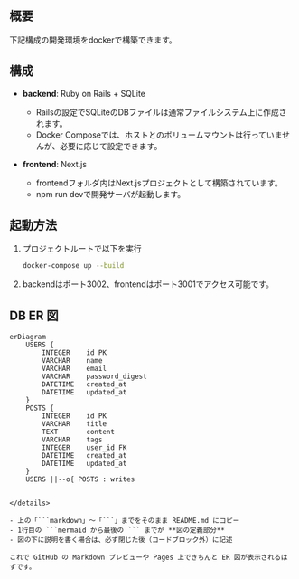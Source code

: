 ## 概要
下記構成の開発環境をdockerで構築できます。

## 構成

- **backend**: Ruby on Rails + SQLite  
  - Railsの設定でSQLiteのDBファイルは通常ファイルシステム上に作成されます。
  - Docker Composeでは、ホストとのボリュームマウントは行っていませんが、必要に応じて設定できます。

- **frontend**: Next.js  
  - frontendフォルダ内はNext.jsプロジェクトとして構築されています。
  - npm run devで開発サーバが起動します。

## 起動方法

1. プロジェクトルートで以下を実行
    ```bash
    docker-compose up --build
    ```
2. backendはポート3002、frontendはポート3001でアクセス可能です。

## DB ER 図

```mermaid
erDiagram
    USERS {
        INTEGER    id PK
        VARCHAR    name
        VARCHAR    email
        VARCHAR    password_digest
        DATETIME   created_at
        DATETIME   updated_at
    }
    POSTS {
        INTEGER    id PK
        VARCHAR    title
        TEXT       content
        VARCHAR    tags
        INTEGER    user_id FK
        DATETIME   created_at
        DATETIME   updated_at
    }
    USERS ||--o{ POSTS : writes


</details>

- 上の「```markdown」〜「```」までをそのまま README.md にコピー  
- 1行目の ```mermaid から最後の ``` までが **図の定義部分**  
- 図の下に説明を書く場合は、必ず閉じた後（コードブロック外）に記述  

これで GitHub の Markdown プレビューや Pages 上できちんと ER 図が表示されるはずです。

